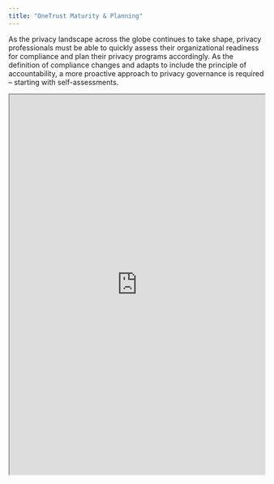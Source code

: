 ```yaml
---
title: "OneTrust Maturity & Planning"
---
```


As the privacy landscape across the globe continues to take shape, privacy professionals must be able to quickly assess their organizational readiness for compliance and plan their privacy programs accordingly. As the definition of compliance changes and adapts to include the principle of accountability, a more proactive approach to privacy governance is required – starting with self-assessments.

<iframe height="750" width="100%" src="https://ewelton.github.io/ktest/wiki.html#OneTrust%20Maturity%20&%20Planning"></iframe>
